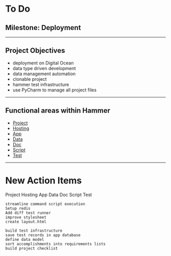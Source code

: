 # To Do

## Milestone:  Deployment 

---

## Project Objectives

* deployment on Digital Ocean
* data type driven development
* data management automation
* clonable project
* hammer test infrastructure
* use PyCharm to manage all project files

---

## Functional areas within Hammer

* [Project](ToDo_Project.md)
* [Hosting](ToDo_Hosting.md)
* [App](ToDo_App.md)
* [Data](ToDo_Data.md)
* [Doc](ToDo_Doc.md)
* [Script](ToDo_Script.md)
* [Test](ToDo_Test.md)

---

# New Action Items

Project
Hosting
App
Data
Doc
Script
Test

    streamline command script execution
    Setup redis
    Add diff test runner
    improve stylesheet
    create layout.html

    build test infrastructure
    save test records in app database
    define data model
    sort accomplishments into requirements lists
    build project checklist


